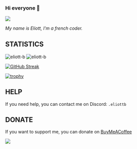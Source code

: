 ### Hi everyone 👋
<a href="https://discord.gg/eufdGDkQq5"><img src="https://img.shields.io/badge/Discord-5865F2?style=for-the-badge&logo=discord&logoColor=white"/></a>

*My name is Eliott, I'm a french coder.*

## STATISTICS

<img align="center" src="https://github-readme-stats-eliott-b.vercel.app/api/top-langs?username=eliott-b&count_private=true&show_icons=true&locale=en&layout=compact" alt="eliott-b"/>

<img align="center" src="https://github-readme-stats-eliott-b.vercel.app//api?username=eliott-b&count_private=true&show_icons=true&locale=en" alt="eliott-b"/>

[![GitHub Streak](http://github-readme-streak-stats.herokuapp.com?user=eliott-b&count_private=true)](https://git.io/streak-stats)

[![trophy](https://github-profile-trophy.vercel.app/?username=eliott-b&theme=flat&title=Commit,Repository,Stars,Followers,Issue,PullRequest)](https://github-profile-trophy.vercel.app/?username=eliott-b)

## HELP

If you need help, you can contact me on Discord: `.eliottb`

## DONATE

If you want to support me, you can donate on [BuyMeACoffee](https://www.buymeacoffee.com/eliottb)

<a href="https://www.buymeacoffee.com/eliottb"><img src="https://img.buymeacoffee.com/button-api/?text=Buy me a coffee&emoji=&slug=eliottb&button_colour=FFDD00&font_colour=000000&font_family=Cookie&outline_colour=000000&coffee_colour=ffffff" /></a>
